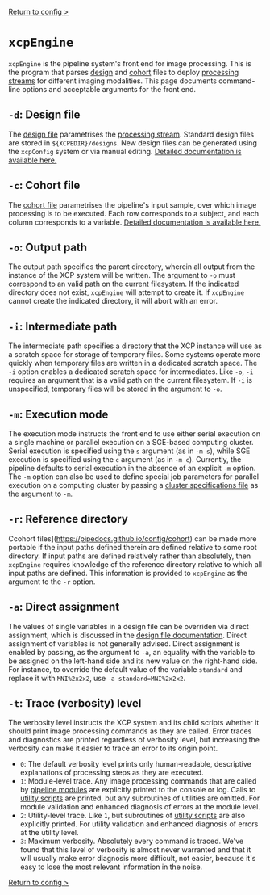 [Return to config >](https://pipedocs.github.io/config)

# `xcpEngine`

`xcpEngine` is the pipeline system's front end for image processing. This is the program that parses [design](https://pipedocs.github.io/config/design) and [cohort](https://pipedocs.github.io/config/cohort) files to deploy [processing streams](https://pipedocs.github.io/config/streams) for different imaging modalities. This page documents command-line options and acceptable arguments for the front end.

## `-d`: Design file

The [design file](https://pipedocs.github.io/config/design) parametrises the [processing stream](https://pipedocs.github.io/config/streams). Standard design files are stored in `${XCPEDIR}/designs`. New design files can be generated using the `xcpConfig` system or via manual editing. [Detailed documentation is available here.](https://pipedocs.github.io/config/design)

## `-c`: Cohort file

The [cohort file](https://pipedocs.github.io/config/cohort) parametrises the pipeline's input sample, over which image processing is to be executed. Each row corresponds to a subject, and each column corresponds to a variable. [Detailed documentation is available here.](https://pipedocs.github.io/config/cohort)

## `-o`: Output path

The output path specifies the parent directory, wherein all output from the instance of the XCP system will be written. The argument to `-o` must correspond to an valid path on the current filesystem. If the indicated directory does not exist, `xcpEngine` will attempt to create it. If `xcpEngine` cannot create the indicated directory, it will abort with an error.

## `-i`: Intermediate path

The intermediate path specifies a directory that the XCP instance will use as a scratch space for storage of temporary files. Some systems operate more quickly when temporary files are written in a dedicated scratch space. The `-i` option enables a dedicated scratch space for intermediates. Like `-o`, `-i` requires an argument that is a valid path on the current filesystem. If `-i` is unspecified, temporary files will be stored in the argument to `-o`.

## `-m`: Execution mode

The execution mode instructs the front end to use either serial execution on a single machine or parallel execution on a SGE-based computing cluster. Serial execution is specified using the `s` argument (as in  `-m s`), while SGE execution is specified using the `c` argument (as in `-m c`). Currently, the pipeline defaults to serial execution in the absence of an explicit `-m` option. The `-m` option can also be used to define special job parameters for parallel execution on a computing cluster by passing a [cluster specifications file](https://pipedocs.github.io/config/cspec) as the argument to `-m`.

## `-r`: Reference directory

Ccohort files](https://pipedocs.github.io/config/cohort) can be made more portable if the input paths defined therein are defined relative to some root directory. If input paths are defined relatively rather than absolutely, then `xcpEngine` requires knowledge of the reference directory relative to which all input paths are defined. This information is provided to `xcpEngine` as the argument to the `-r` option.

## `-a`: Direct assignment

The values of single variables in a design file can be overriden via direct assignment, which is discussed in the [design file documentation](https://pipedocs.github.io/config/design). Direct assignment of variables is not generally advised. Direct assignment is enabled by passing, as the argument to `-a`, an equality with the variable to be assigned on the left-hand side and its new value on the right-hand side. For instance, to override the default value of the variable `standard` and replace it with `MNI%2x2x2`, use `-a standard=MNI%2x2x2`.

## `-t`: Trace (verbosity) level

The verbosity level instructs the XCP system and its child scripts whether it should print image processing commands as they are called. Error traces and diagnostics are printed regardless of verbosity level, but increasing the verbosity can make it easier to trace an error to its origin point.

 * `0`: The default verbosity level prints only human-readable, descriptive explanations of processing steps as they are executed.
 * `1`: Module-level trace. Any image processing commands that are called by [pipeline modules](https://pipedocs.github.io/modules) are explicitly printed to the console or log. Calls to [utility scripts](https://pipedocs.github.io/utils) are printed, but any subroutines of utilities are omitted. For module validation and enhanced diagnosis of errors at the module level.
 * `2`: Utility-level trace. Like `1`, but subroutines of [utility scripts](https://pipedocs.github.io/utils) are also explicitly printed. For utility validation and enhanced diagnosis of errors at the utility level.
 * `3`: Maximum verbosity. Absolutely every command is traced. We've found that this level of verbosity is almost never warranted and that it will usually make error diagnosis more difficult, not easier, because it's easy to lose the most relevant information in the noise.

[Return to config >](https://pipedocs.github.io/config)
